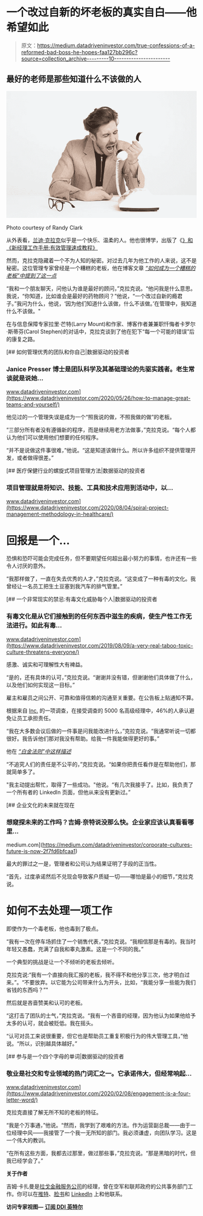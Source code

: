 # 一个改过自新的坏老板的真实自白——他希望如此

> 原文：<https://medium.datadriveninvestor.com/true-confessions-of-a-reformed-bad-boss-he-hopes-faa127bb296c?source=collection_archive---------10----------------------->

## 最好的老师是那些知道什么不该做的人

![](img/f2e11186ac804de32d44f485e99fc227.png)

Photo courtesy of Randy Clark

从外表看，[兰迪·克拉克](https://twitter.com/RandyLyleClark)似乎是一个快乐、温柔的人。他也很博学，出版了《[》和《新经理工作手册:有效管理速成教程》](https://www.amazon.com/New-Managers-Workbook-Effective-Management/dp/1530134749/ref=tmm_pap_swatch_0?_encoding=UTF8&qid=&sr=)

然而，克拉克隐藏着一个不为人知的秘密。对过去几年为他工作的人来说，这不是秘密。这位管理专家曾经是一个糟糕的老板，他在博客文章 [*“如何成为一个糟糕的老板”中提到了这一点*](https://randyclarkleadership.com/2020/09/03/how-to-be-a-terrible-boss/)

“我和一个朋友聊天，问他认为谁是最好的顾问，”克拉克说。“他问我是什么意思。我说，“你知道，比如谁会是最好的药物顾问？”他说，“一个改过自新的瘾君子。”我问为什么，他说，‘因为他们知道什么该做，什么不该做。’在管理中，我知道什么不该做。"

在与信息保障专家拉里·芒特(Larry Mount)和作家、博客作者兼兼职忏悔者卡罗尔·斯蒂芬(Carol Stephen)的对话中，克拉克谈到了他在犯下“每一个可能的错误”后的康复之路。

[](https://www.datadriveninvestor.com/2020/05/26/how-to-manage-great-teams-and-yourself/) [## 如何管理优秀的团队和你自己|数据驱动的投资者

### Janice Presser 博士是团队科学及其基础理论的先驱实践者。老生常谈就是说她…

www.datadriveninvestor.com](https://www.datadriveninvestor.com/2020/05/26/how-to-manage-great-teams-and-yourself/) 

他见过的一个管理失误是成为一个“照我说的做，不照我做的做”的老板。

“三部分所有者没有遵循新的程序，而是继续用老方法做事，”克拉克说。“每个人都认为他们可以使用他们想要的任何程序。

“并不是说做这件事很难，”他说。“这是知道该做什么。所以许多组织不提供管理开发，或者做得很差。”

[](https://www.datadriveninvestor.com/2020/08/04/spiral-project-management-methodology-in-healthcare/) [## 医疗保健行业的螺旋式项目管理方法|数据驱动的投资者

### 项目管理就是将知识、技能、工具和技术应用到活动中，以…

www.datadriveninvestor.com](https://www.datadriveninvestor.com/2020/08/04/spiral-project-management-methodology-in-healthcare/) 

# **回报是一个…**

恐惧和恐吓可能会完成任务，但不要期望任何超出最小努力的事情，也许还有一些令人讨厌的意外。

“我那样做了，一直在失去优秀的人才，”克拉克说。“这变成了一种有毒的文化。我曾经让一名员工把生土豆塞到我汽车的排气管里。”

[](https://www.datadriveninvestor.com/2019/08/09/a-very-real-taboo-toxic-culture-threatens-everyone/) [## 一个非常现实的禁忌:有毒文化威胁每个人|数据驱动的投资者

### 有毒文化是从它们接触到的任何东西中滋生的疾病，使生产性工作无法进行。如此有毒…

www.datadriveninvestor.com](https://www.datadriveninvestor.com/2019/08/09/a-very-real-taboo-toxic-culture-threatens-everyone/) 

感激、诚实和可理解性大有裨益。

“是的，还有具体的认可，”克拉克说。“谢谢并没有错，但谢谢他们具体做了什么，以及他们如何实现这一目标。”

雇主和雇员之间公开、可靠和值得信赖的沟通至关重要。在公告板上贴通知不算。

根据来自 [Inc.](https://www.inc.com/) 的一项调查，在接受调查的 5000 名高级经理中，46%的人承认避免让员工承担责任。

“我在大多数会议后做的一件事是问我能改进什么，”克拉克说。“我通常听说一切都很好。我告诉他们那对我没有帮助。给我一件我能做得更好的事。”

他在 [*“白金法则”中这样描述*](https://randyclarkleadership.com/2020/08/10/the-platinum-rule/)

“不追究人们的责任是不公平的，”克拉克说。“如果你把责任看作是在帮助他们，那就简单多了。

"我主动提出帮忙，取得了一些成功。"他说。“有几次我接手了。比如，我负责了一个所有者的 LinkedIn 页面，但他从来没有更新过。”

[](https://medium.com/datadriveninvestor/corporate-cultures-future-is-now-2f7fd6bfcaa1) [## 企业文化的未来就在现在

### 想窥探未来的工作吗？吉姆·奈特说没那么快。企业家应该认真看看哪里…

medium.com](https://medium.com/datadriveninvestor/corporate-cultures-future-is-now-2f7fd6bfcaa1) 

最大的罪过之一是，管理者和公司认为结果证明了手段的正当性。

“首先，过度承诺然后不兑现会导致客户质疑一切——哪怕是最小的细节，”克拉克说。

# **如何不去处理一项工作**

即使作为一个毒老板，他也毒到了极点。

“我有一次在停车场抓住了一个销售代表，”克拉克说。“我相信那是有毒的。我当时年轻又愚蠢，充满了自我和睾丸激素。这是一个不同的我。”

一个典型的挑战是让一个不倾听的老板去倾听。

克拉克说:“我有一个直接向我汇报的老板，我不得不和他分享三次，他才明白过来。”。“不要放弃。以它能为公司带来什么为开头，比如，“我能分享一些能为我们省钱的东西吗？”"

然后就是吝啬赞美和认可的老板。

“这打击了团队的士气，”克拉克说。“我有一个吝啬的经理，因为他认为如果他给予太多的认可，就会被贬低。我在摇头。

“认可对员工来说很重要，但它也是帮助员工重复积极行为的伟大管理工具，”他说。“所以，识别越具体越好。”

[](https://www.datadriveninvestor.com/2020/02/08/engagement-is-a-four-letter-word/) [## 参与是一个四个字母的单词|数据驱动的投资者

### 敬业是社交和专业领域的热门词汇之一。它承诺伟大，但经常响起…

www.datadriveninvestor.com](https://www.datadriveninvestor.com/2020/02/08/engagement-is-a-four-letter-word/) 

克拉克直接了解无所不知的老板的特征。

“我是个万事通，”他说。“然而，我学到了艰难的方法。作为运营副总裁——由于一位经理中风——我接管了一个我一无所知的部门。我必须谦虚，向团队学习。这是一个伟大的教训。

“在所有这些方面，我都去过那里，做过那些事，”克拉克说。“那是黑暗的时代，但我已经学会了。”

**关于作者**

吉姆·卡扎曼是[拉戈金融服务公司](http://largofinancialservices.com/)的经理，曾在空军和联邦政府的公共事务部门工作。你可以在[推特](https://twitter.com/JKatzaman)、[脸书](https://www.facebook.com/jim.katzaman)和 [LinkedIn](https://www.linkedin.com/in/jim-katzaman-33641b21/) 上和他联系。

**访问专家视图—** [**订阅 DDI 英特尔**](https://datadriveninvestor.com/ddi-intel)